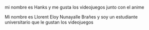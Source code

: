 




mi nombre es Hanks y me gusta los videojuegos junto con el anime

Mi nombre es Llorent Eloy Nunayalle Brañes y soy un estudiante universitario que le gustan los videojuegos

